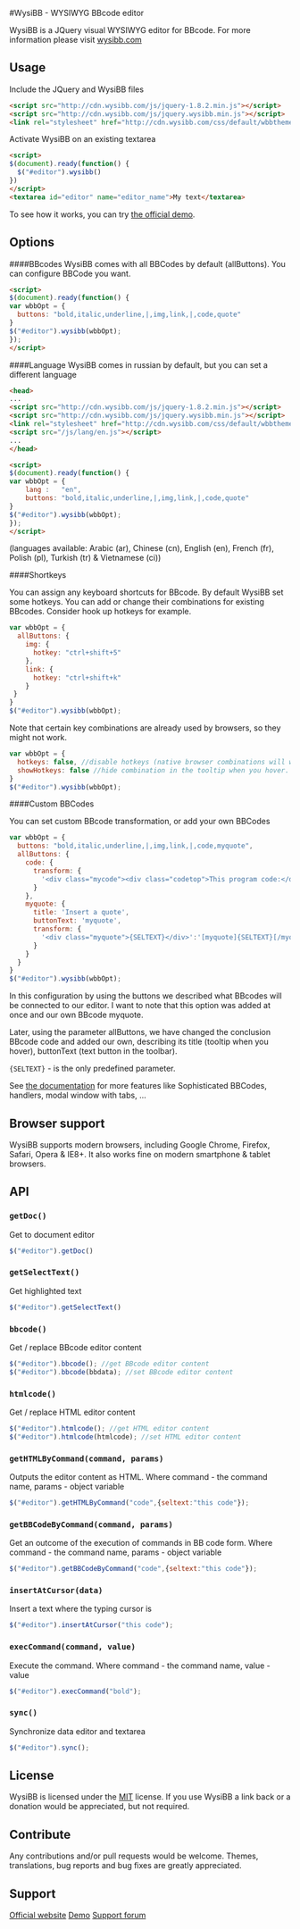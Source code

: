 #WysiBB - WYSIWYG BBcode editor

WysiBB is a JQuery visual WYSIWYG editor for BBcode.
For more information please visit [wysibb.com](http://www.wysibb.com) 

## Usage

Include the JQuery and WysiBB files

```html
<script src="http://cdn.wysibb.com/js/jquery-1.8.2.min.js"></script>
<script src="http://cdn.wysibb.com/js/jquery.wysibb.min.js"></script>
<link rel="stylesheet" href="http://cdn.wysibb.com/css/default/wbbtheme.css" />
```

Activate WysiBB on an existing textarea

```html
<script>
$(document).ready(function() {
  $("#editor").wysibb()
})
</script>
<textarea id="editor" name="editor_name">My text</textarea>
```

To see how it works, you can try [the official demo](http://www.wysibb.com/demo/).


## Options

####BBcodes
WysiBB comes with all BBCodes by default (allButtons). You can configure BBCode you want.

```html
<script>
$(document).ready(function() {
var wbbOpt = {
  buttons: "bold,italic,underline,|,img,link,|,code,quote"
}
$("#editor").wysibb(wbbOpt);
});
</script>
```

####Language
WysiBB comes in russian by default, but you can set a different language 
	
```html
<head>
...
<script src="http://cdn.wysibb.com/js/jquery-1.8.2.min.js"></script>
<script src="http://cdn.wysibb.com/js/jquery.wysibb.min.js"></script>
<link rel="stylesheet" href="http://cdn.wysibb.com/css/default/wbbtheme.css" />
<script src="/js/lang/en.js"></script>
...
</head>

<script>
$(document).ready(function() {
var wbbOpt = {
	lang : 	 "en",
	buttons: "bold,italic,underline,|,img,link,|,code,quote"
}
$("#editor").wysibb(wbbOpt);
});
</script>
```

(languages available: Arabic (ar), Chinese (cn), English (en), French (fr), Polish (pl), Turkish (tr) & Vietnamese (ci))


####Shortkeys

You can assign any keyboard shortcuts for BBcode. By default WysiBB set some hotkeys. You can add or change their combinations for existing BBcodes. 
Consider hook up hotkeys for example.

```js
var wbbOpt = {
  allButtons: {
	img: {
	  hotkey: "ctrl+shift+5"
	},
	link: {
	  hotkey: "ctrl+shift+k"
	}
 }
}
$("#editor").wysibb(wbbOpt);
```

Note that certain key combinations are already used by browsers, so they might not work.

```js
var wbbOpt = {
  hotkeys: false, //disable hotkeys (native browser combinations will work)
  showHotkeys: false //hide combination in the tooltip when you hover.
}
$("#editor").wysibb(wbbOpt);
```

####Custom BBCodes

You can set custom BBcode transformation, or add your own BBCodes

```js
var wbbOpt = {
  buttons: "bold,italic,underline,|,img,link,|,code,myquote",
  allButtons: {
	code: {
	  transform: {
		'<div class="mycode"><div class="codetop">This program code:</div><div class="codemain">{SELTEXT}</div></div>':'[code]{SELTEXT}[/code]'
	  }
	},
	myquote: {
	  title: 'Insert a quote',
	  buttonText: 'myquote',
	  transform: {
		'<div class="myquote">{SELTEXT}</div>':'[myquote]{SELTEXT}[/myquote]'
	  }
	}
  }
}
$("#editor").wysibb(wbbOpt);
```

In this configuration by using the buttons we described what BBcodes will be connected to our editor. I want to note that this option was added at once and our own BBcode myquote.

Later, using the parameter allButtons, we have changed the conclusion BBcode code and added our own, describing its title (tooltip when you hover), buttonText (text button in the toolbar).

`{SELTEXT}` - is the only predefined parameter.


See [the documentation](http://www.wysibb.com/ru/docs/) for more features like Sophisticated BBCodes, handlers, modal window with tabs, ...



## Browser support

WysiBB supports modern browsers, including Google Chrome, Firefox, Safari, Opera & IE8+.
It also works fine on modern smartphone & tablet browsers.



## API

### `getDoc()`

Get to document editor

```js
$("#editor").getDoc()
```


### `getSelectText()`

Get highlighted text

```js
$("#editor").getSelectText()
```


### `bbcode()`

Get / replace BBcode editor content

```js
$("#editor").bbcode(); //get BBcode editor content
$("#editor").bbcode(bbdata); //set BBcode editor content
```


### `htmlcode()`

Get / replace HTML editor content

```js
$("#editor").htmlcode(); //get HTML editor content
$("#editor").htmlcode(htmlcode); //set HTML editor content
```

### `getHTMLByCommand(command, params) `

Outputs the editor content as HTML. Where command - the command name, params - object variable

```js
$("#editor").getHTMLByCommand("code",{seltext:"this code"});
```

### `getBBCodeByCommand(command, params)`
 
Get an outcome of the execution of commands in BB code form. Where command - the command name, params - object variable

```js
$("#editor").getBBCodeByCommand("code",{seltext:"this code"});
```

### `insertAtCursor(data)`

Insert a text where the typing cursor is

```js
$("#editor").insertAtCursor("this code");
```

### `execCommand(command, value)`

Execute the command. Where command - the command name, value - value

```js
$("#editor").execCommand("bold");
```

### `sync()`

Synchronize data editor and textarea

```js
$("#editor").sync();
```



## License

WysiBB is licensed under the [MIT](http://www.opensource.org/licenses/mit-license.php) license.
If you use WysiBB a link back or a donation would be appreciated, but not required.



## Contribute

Any contributions and/or pull requests would be welcome.
Themes, translations, bug reports and bug fixes are greatly appreciated.


## Support 

[Official website](http://www.wysibb.com)
[Demo](http://www.wysibb.com/demo/)
[Support forum](http://www.wysibb.com/forum/)